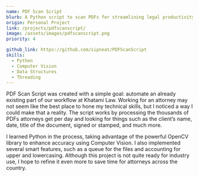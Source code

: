 ```yaml
---
name: PDF Scan Script
blurb: A Python script to scan PDFs for streamlining legal productivity
origin: Personal Project
link: /projects/pdfscanscript/
image: /assets/images/pdfscanscript.png
priority: 4

github_link: https://github.com/sipneat/PDFScanScript
skills: 
  - Python
  - Computer Vision
  - Data Structures
  - Threading
---
```


PDF Scan Script was created with a simple goal: automate an already existing part of our workflow at Khatami Law. Working for an attorney may not seem like the best place to hone my technical skills, but I noticed a way I could make that a reality. The script works by processing the thousands of PDFs attorneys get per day and looking for things such as the client’s name, date, title of the document, signed or stamped, and much more. 

I learned Python in the process, taking advantage of the powerful OpenCV library to enhance accuracy using Computer Vision. I also implemented several smart features, such as a queue for the files and accounting for upper and lowercasing. Although this project is not quite ready for industry use, I hope to refine it even more to save time for attorneys across the country.
